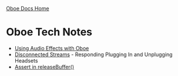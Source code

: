 [Oboe Docs Home](https://github.com/google/oboe/blob/master/docs/README.md)

# Oboe Tech Notes

* [Using Audio Effects with Oboe](effects.md)
* [Disconnected Streams](disconnect.md) - Responding Plugging In and Unplugging Headsets
* [Assert in releaseBuffer()](rlsbuffer.md)

